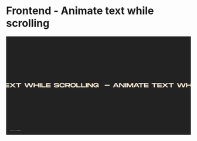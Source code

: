 # Frontend - Animate text while scrolling

![animate-text-while-scrolling](./assets/animate-text-while-scrolling.PNG)